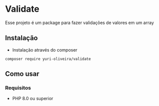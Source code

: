 # Validate

Esse projeto é um package para fazer validações de valores em um array

## Instalação

- Instalação através do composer

```shell
composer require yuri-oliveira/validate
```

## Como usar


### Requisitos

- PHP 8.0 ou superior

